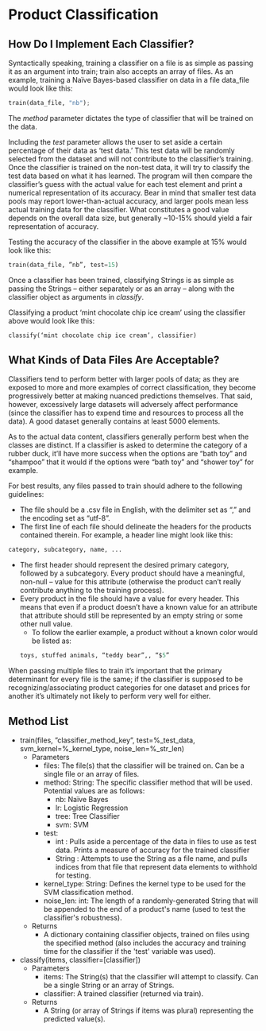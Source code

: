 # Product Classification

## How Do I Implement Each Classifier?

Syntactically speaking, training a classifier on a file is as simple as passing it as an argument into train; train also accepts an array of files.
As an example, training a Naïve Bayes-based classifier on data in a file data_file would look like this: 

```python
train(data_file, "nb");
```

The *method* parameter dictates the type of classifier that will be trained on the data.

Including the *test* parameter allows the user to set aside a certain percentage of their data as ‘test data.’ This test data will be randomly selected from the dataset and will not contribute to the classifier’s training. Once the classifier is trained on the non-test data, it will try to classify the test data based on what it has learned. The program will then compare the classifier’s guess with the actual value for each test element and print a numerical representation of its accuracy. Bear in mind that smaller test data pools may report lower-than-actual accuracy, and larger pools mean less actual training data for the classifier. What constitutes a good value depends on the overall data size, but generally ~10-15% should yield a fair representation of accuracy. 

Testing the accuracy of the classifier in the above example at 15% would look like this:

```python
train(data_file, ”nb”, test=15)
```

Once a classifier has been trained, classifying Strings is as simple as passing the Strings – either separately or as an array – along with the classifier object as arguments in *classify*.

Classifying a product ‘mint chocolate chip ice cream’ using the classifier above would look like this:

```python
classify(‘mint chocolate chip ice cream’, classifier)
```
## What Kinds of Data Files Are Acceptable?

Classifiers tend to perform better with larger pools of data; as they are exposed to more and more examples of correct classification, they become progressively better at making nuanced predictions themselves. That said, however, excessively large datasets will adversely affect performance (since the classifier has to expend time and resources to process all the data). A good dataset generally contains at least 5000 elements. 

As to the actual data content, classifiers generally perform best when the classes are distinct. If a classifier is asked to determine the category of a rubber duck, it’ll have more success when the options are “bath toy” and “shampoo” that it would if the options were “bath toy” and “shower toy” for example.

For best results, any files passed to train should adhere to the following guidelines:
- The file should be a .csv file in English, with the delimiter set as “,” and the encoding set as “utf-8”.
- The first line of each file should delineate the headers for the products contained therein. For example, a header line might look like this:
```python
category, subcategory, name, ...
```
- The first header should represent the desired primary category, followed by a subcategory. Every product should have a meaningful, non-null – value for this attribute (otherwise the product can’t really contribute anything to the training process).
- Every product in the file should have a value for every header. This means that even if a product doesn’t have a known value for an attribute that attribute should still be represented by an empty string or some other null value.
  - To follow the earlier example, a product without a known color would be listed as:
  ```python
  toys, stuffed animals, “teddy bear”,, “$5”
  ```
  
When passing multiple files to train it’s important that the primary determinant for every file is the same; if the classifier is supposed to be recognizing/associating product categories for one dataset and prices for another it’s ultimately not likely to perform very well for either. 

## Method List

 - train(files, ”classifier_method_key”, test=%_test_data, svm_kernel=%_kernel_type, noise_len=%_str_len)
    - Parameters
      - files: The file(s) that the classifier will be trained on. Can be a single file or an array of files.
      - method: String: The specific classifier method that will be used. Potential values are as follows:
        - nb: Naïve Bayes
        - lr: Logistic Regression
        - tree: Tree Classifier
        - svm: SVM
      - test: 
        - int : Pulls aside a percentage of the data in files to use as test data. Prints a measure of accuracy for the trained classifier
        - String : Attempts to use the String as a file name, and pulls indices from that file that represent data elements to withhold for testing.
      - kernel_type: String: Defines the kernel type to be used for the SVM classification method.
      - noise_len: int: The length of a randomly-generated String that will be appended to the end of a product's name (used to test the classifier's robustness).
    - Returns
      - A dictionary containing classifier objects, trained on files using the specified method (also includes the accuracy and training time for the classifier if the 'test' variable was used).
  - classify(items, classifier=[classifier])
    - Parameters
      - items: The String(s) that the classifier will attempt to classify. Can be a single String or an array of Strings.
      - classifier:  A trained classifier (returned via train).
    - Returns
      - A String (or array of Strings if items was plural) representing the predicted value(s).


